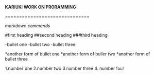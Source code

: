 **KARIUKI WORK ON PRORAMMING**

==============================

*markdown commands*

#first heading
##second heading
###third heading

-bullet one
-bullet two
-bullet three


*another form of bullet one
*another form of buller two
*another form of bullet three


1.number one
2.number two
3.number three
4. number four